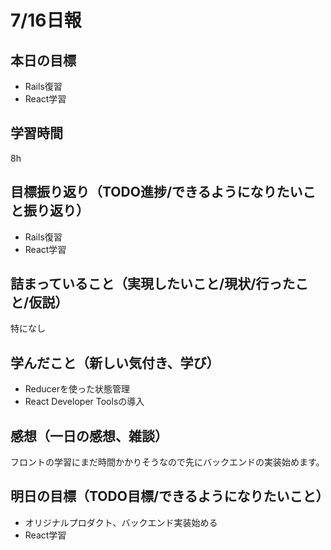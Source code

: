 # 7/16日報
## 本日の目標
- Rails復習
- React学習
## 学習時間
8h
## 目標振り返り（TODO進捗/できるようになりたいこと振り返り）
- Rails復習
- React学習
## 詰まっていること（実現したいこと/現状/行ったこと/仮説）
特になし
## 学んだこと（新しい気付き、学び）
- Reducerを使った状態管理
- React Developer Toolsの導入
## 感想（一日の感想、雑談）
フロントの学習にまだ時間かかりそうなので先にバックエンドの実装始めます。
## 明日の目標（TODO目標/できるようになりたいこと）
- オリジナルプロダクト、バックエンド実装始める
- React学習
